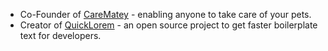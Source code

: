 - Co-Founder of [CareMatey](https://carematey.com) - enabling anyone to take care of your pets. 
- Creator of [QuickLorem](https://quicklorem.dev) - an open source project to get faster boilerplate text for developers.


